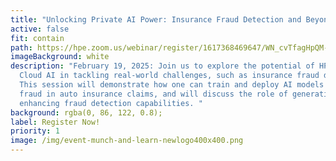 ```yaml
---
title: "Unlocking Private AI Power: Insurance Fraud Detection and Beyond"
active: false
fit: contain
path: https://hpe.zoom.us/webinar/register/1617368469647/WN_cvTfagHpQM-PFQ0ndqB9BA
imageBackground: white
description: "February 19, 2025: Join us to explore the potential of HPE Private
  Cloud AI in tackling real-world challenges, such as insurance fraud detection.
  This session will demonstrate how one can train and deploy AI models to detect
  fraud in auto insurance claims, and will discuss the role of generative AI in
  enhancing fraud detection capabilities. "
background: rgba(0, 86, 122, 0.8);
label: Register Now!
priority: 1
image: /img/event-munch-and-learn-newlogo400x400.png
---
```



